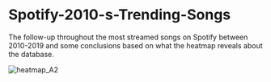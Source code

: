 # Spotify-2010-s-Trending-Songs
The follow-up throughout the most streamed songs on Spotify between 2010-2019 and some conclusions based on what the heatmap reveals about the database.

![heatmap_A2](https://user-images.githubusercontent.com/85463854/140750190-7e2aebca-8f8c-4a7b-a44a-16a64595bd45.png)
